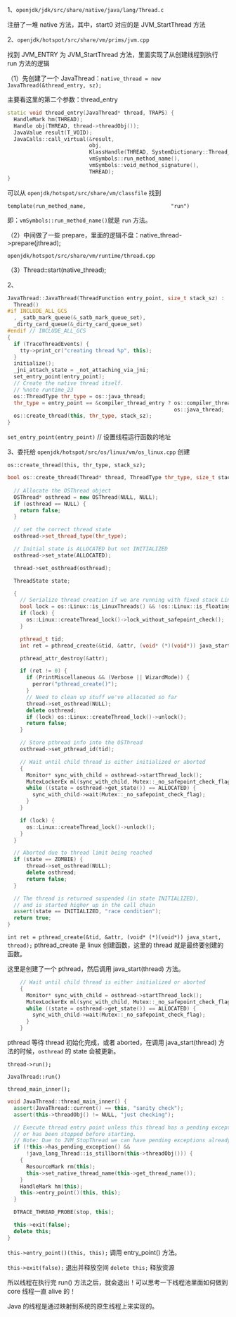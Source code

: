 1、`openjdk/jdk/src/share/native/java/lang/Thread.c`

注册了一堆 native 方法，其中，start0 对应的是 JVM_StartThread 方法

2、`openjdk/hotspot/src/share/vm/prims/jvm.cpp`

找到 JVM_ENTRY 为 JVM_StartThread 方法，里面实现了从创建线程到执行 run 方法的逻辑

（1）先创建了一个 JavaThread：`native_thread = new JavaThread(&thread_entry, sz);`

主要看这里的第二个参数：thread_entry

```c++
static void thread_entry(JavaThread* thread, TRAPS) {
  HandleMark hm(THREAD);
  Handle obj(THREAD, thread->threadObj());
  JavaValue result(T_VOID);
  JavaCalls::call_virtual(&result,
                          obj,
                          KlassHandle(THREAD, SystemDictionary::Thread_klass()),
                          vmSymbols::run_method_name(),
                          vmSymbols::void_method_signature(),
                          THREAD);
}
```



可以从 `openjdk/hotspot/src/share/vm/classfile` 找到 

`template(run_method_name,                           "run")`

即：`vmSymbols::run_method_name()`就是 `run` 方法。



（2）中间做了一些 prepare，里面的逻辑不盘：native_thread->prepare(jthread);

`openjdk/hotspot/src/share/vm/runtime/thread.cpp`

（3）Thread::start(native_thread);



2、

```c++
JavaThread::JavaThread(ThreadFunction entry_point, size_t stack_sz) :
  Thread()
#if INCLUDE_ALL_GCS
  , _satb_mark_queue(&_satb_mark_queue_set),
  _dirty_card_queue(&_dirty_card_queue_set)
#endif // INCLUDE_ALL_GCS
{
  if (TraceThreadEvents) {
    tty->print_cr("creating thread %p", this);
  }
  initialize();
  _jni_attach_state = _not_attaching_via_jni;
  set_entry_point(entry_point);
  // Create the native thread itself.
  // %note runtime_23
  os::ThreadType thr_type = os::java_thread;
  thr_type = entry_point == &compiler_thread_entry ? os::compiler_thread :
                                                     os::java_thread;
  os::create_thread(this, thr_type, stack_sz);
}
```

`set_entry_point(entry_point)` // 设置线程运行函数的地址



3、委托给 `openjdk/hotspot/src/os/linux/vm/os_linux.cpp` 创建

`os::create_thread(this, thr_type, stack_sz);`

```c++
bool os::create_thread(Thread* thread, ThreadType thr_type, size_t stack_size) {
  
  // Allocate the OSThread object
  OSThread* osthread = new OSThread(NULL, NULL);
  if (osthread == NULL) {
    return false;
  }

  // set the correct thread state
  osthread->set_thread_type(thr_type);

  // Initial state is ALLOCATED but not INITIALIZED
  osthread->set_state(ALLOCATED);

  thread->set_osthread(osthread);

  ThreadState state;

  {
    // Serialize thread creation if we are running with fixed stack LinuxThreads
    bool lock = os::Linux::is_LinuxThreads() && !os::Linux::is_floating_stack();
    if (lock) {
      os::Linux::createThread_lock()->lock_without_safepoint_check();
    }

    pthread_t tid;
    int ret = pthread_create(&tid, &attr, (void* (*)(void*)) java_start, thread);

    pthread_attr_destroy(&attr);

    if (ret != 0) {
      if (PrintMiscellaneous && (Verbose || WizardMode)) {
        perror("pthread_create()");
      }
      // Need to clean up stuff we've allocated so far
      thread->set_osthread(NULL);
      delete osthread;
      if (lock) os::Linux::createThread_lock()->unlock();
      return false;
    }

    // Store pthread info into the OSThread
    osthread->set_pthread_id(tid);

    // Wait until child thread is either initialized or aborted
    {
      Monitor* sync_with_child = osthread->startThread_lock();
      MutexLockerEx ml(sync_with_child, Mutex::_no_safepoint_check_flag);
      while ((state = osthread->get_state()) == ALLOCATED) {
        sync_with_child->wait(Mutex::_no_safepoint_check_flag);
      }
    }

    if (lock) {
      os::Linux::createThread_lock()->unlock();
    }
  }

  // Aborted due to thread limit being reached
  if (state == ZOMBIE) {
      thread->set_osthread(NULL);
      delete osthread;
      return false;
  }

  // The thread is returned suspended (in state INITIALIZED),
  // and is started higher up in the call chain
  assert(state == INITIALIZED, "race condition");
  return true;
}
```

`int ret = pthread_create(&tid, &attr, (void* (*)(void*)) java_start, thread);` pthread_create 是 linux 创建函数，这里的 thread 就是最终要创建的函数。

这里是创建了一个 pthread，然后调用 java_start(thread) 方法。

```c++
    // Wait until child thread is either initialized or aborted
    {
      Monitor* sync_with_child = osthread->startThread_lock();
      MutexLockerEx ml(sync_with_child, Mutex::_no_safepoint_check_flag);
      while ((state = osthread->get_state()) == ALLOCATED) {
        sync_with_child->wait(Mutex::_no_safepoint_check_flag);
      }
    }
```

pthread 等待 thread 初始化完成，或者 aborted，在调用 java_start(thread) 方法的时候，`osthread` 的 state 会被更新。

`thread->run();`

`JavaThread::run()`

`thread_main_inner();`

```c++
void JavaThread::thread_main_inner() {
  assert(JavaThread::current() == this, "sanity check");
  assert(this->threadObj() != NULL, "just checking");

  // Execute thread entry point unless this thread has a pending exception
  // or has been stopped before starting.
  // Note: Due to JVM_StopThread we can have pending exceptions already!
  if (!this->has_pending_exception() &&
      !java_lang_Thread::is_stillborn(this->threadObj())) {
    {
      ResourceMark rm(this);
      this->set_native_thread_name(this->get_thread_name());
    }
    HandleMark hm(this);
    this->entry_point()(this, this);
  }

  DTRACE_THREAD_PROBE(stop, this);

  this->exit(false);
  delete this;
}
```

`this->entry_point()(this, this);` 调用 entry_point() 方法。

`this->exit(false);` 退出并释放空间
`delete this;` 释放资源



所以线程在执行完 run() 方法之后，就会退出！可以思考一下线程池里面如何做到 core 线程一直 alive 的！



Java 的线程是通过映射到系统的原生线程上来实现的。

